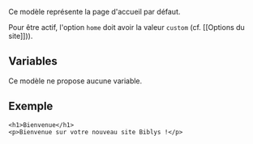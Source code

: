 Ce modèle représente la page d'accueil par défaut.

Pour être actif, l'option `home` doit avoir la valeur `custom` (cf. [[Options du site]])).

## Variables

Ce modèle ne propose aucune variable.

## Exemple

```twig
<h1>Bienvenue</h1>
<p>Bienvenue sur votre nouveau site Biblys !</p>
```